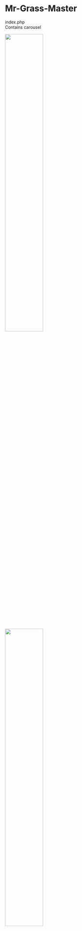 # Mr-Grass-Master

index.php  
Contains carousel

<img src="https://github.com/james126/Mr-Grass-Master/blob/master/screenshots/index1.jpg" width="50%" height="50%">
<img src="https://github.com/james126/Mr-Grass-Master/blob/master/screenshots/index2.jpg" width="50%" height="50%">
<img src="https://github.com/james126/Mr-Grass-Master/blob/master/screenshots/index3.jpg" width="50%" height="50%">
---

services.php

<img src="https://github.com/james126/Mr-Grass-Master/blob/master/screenshots/services.jpg" width="50%" height="50%">
---

about.php

<img src="https://github.com/james126/Mr-Grass-Master/blob/master/screenshots/about.png" width="50%" height="50%">
---

contact.php  
Validates user input

<img src="https://github.com/james126/Mr-Grass-Master/blob/master/screenshots/contact.png" width="50%" height="50%">
---

submitted.php  
Emails form data to client

<img src="https://github.com/james126/Mr-Grass-Master/blob/master/screenshots/submitted.png" width="50%" height="50%">
